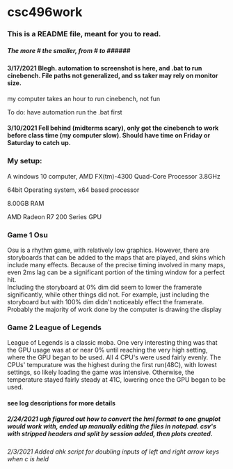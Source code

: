 # csc496work
### This is a README file, meant for you to read.
##### The more # the smaller, from # to ###### #

#### 3/17/2021 Blegh.  automation to screenshot is here, and .bat to run cinebench. File paths not generalized, and ss taker may rely on monitor size. 
my computer takes an hour to run cinebench, not fun

To do: have automation run the .bat first

#### 3/10/2021 Fell behind (midterms scary), only got the cinebench to work before class time (my computer slow). Should have time on Friday or Saturday to catch up.

### My setup: 
A windows 10 computer, AMD FX(tm)-4300 Quad-Core Processor    3.8GHz

64bit Operating system, x64 based processor

8.00GB RAM

AMD Radeon R7 200 Series GPU

### Game 1 Osu 
Osu is a rhythm game, with relatively low graphics. However, there are storyboards that can be added to the maps that are played, and skins which include many effects.  Because of the precise timing involved in many maps, even 2ms lag can be a significant portion of the timing window for a perfect hit.  
Including the storyboard at 0% dim did seem to lower the framerate significantly, while other things did not.  For example, just including the storyboard but with 100% dim didn't noticeably effect the framerate. Probably the majority of work done by the computer is drawing the display

### Game 2 League of Legends
League of Legends is a classic moba.
One very interesting thing was that the GPU usage was at or near 0% until reaching the very high setting, where the GPU began to be used.
All 4 CPU's were used fairly evenly.
The CPUs' tempurature was the highest during the first run(48C), with lowest settings, so likely loading the game was intensive.
Otherwise, the temperature stayed fairly steady at 41C, lowering once the GPU began to be used.

#### see log descriptions for more details



##### 2/24/2021 ugh figured out how to convert the hml format to one gnuplot would work with, ended up manually editing the files in notepad. csv's with stripped headers and split by session added, then plots created.

###### 2/3/2021 Added ahk script for doubling inputs of left and right arrow keys when c is held
